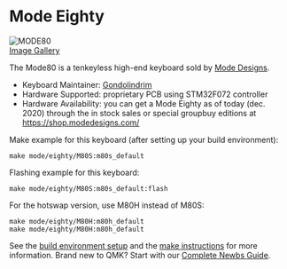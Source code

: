 # Mode Eighty

![MODE80](https://i.imgur.com/26uzM3yl.jpg)\
[Image Gallery](https://imgur.com/t/mechanicalkeyboards/8Uf6c2m?nc=1)

The Mode80 is a tenkeyless high-end keyboard sold by [Mode Designs](https://shop.modedesigns.com/).

* Keyboard Maintainer: [Gondolindrim](https://github.com/gondolindrim)
* Hardware Supported: proprietary PCB using STM32F072 controller
* Hardware Availability: you can get a Mode Eighty as of today (dec. 2020) through the in stock sales or special groupbuy editions at https://shop.modedesigns.com/

Make example for this keyboard (after setting up your build environment):

    make mode/eighty/M80S:m80s_default

Flashing example for this keyboard:

    make mode/eighty/M80S:m80s_default:flash

For the hotswap version, use M80H instead of M80S:

    make mode/eighty/M80H:m80h_default
    make mode/eighty/M80H:m80h_default

See the [build environment setup](https://docs.qmk.fm/#/getting_started_build_tools) and the [make instructions](https://docs.qmk.fm/#/getting_started_make_guide) for more information. Brand new to QMK? Start with our [Complete Newbs Guide](https://docs.qmk.fm/#/newbs).
